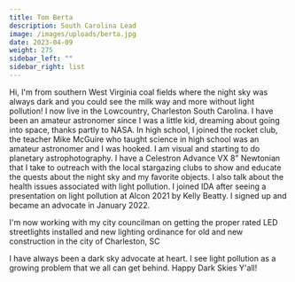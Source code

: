 ```yaml
---
title: Tom Berta
description: South Carolina Lead
image: /images/uploads/berta.jpg
date: 2023-04-09
weight: 275
sidebar_left: ""
sidebar_right: list
---
```

Hi, I'm from southern West Virginia coal fields where the night sky was always dark and you could see the milk way and more without light pollution!  I now live in the Lowcountry, Charleston South Carolina.  I have been an amateur astronomer since I was a little kid, dreaming about going into space, thanks partly to NASA. In high school, I joined the rocket club, the teacher Mike McGuire who taught science in high school was an amateur astronomer and I was hooked. I am visual and starting to do planetary astrophotography. I have a Celestron Advance VX 8" Newtonian that I take to outreach with the local stargazing clubs to show and educate the quests about the night sky and my favorite objects. I also talk about the health issues associated with light pollution.  I joined IDA after seeing a presentation on light pollution at Alcon 2021 by Kelly Beatty. I signed up and became an advocate in January 2022.

I'm now working with my city councilman on getting the proper rated LED streetlights installed and new lighting ordinance for old and new construction in the city of Charleston, SC

I have always been a dark sky advocate at heart. I see light pollution as a growing problem that we all can get behind. Happy Dark Skies Y'all!